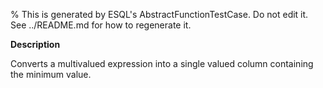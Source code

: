 % This is generated by ESQL's AbstractFunctionTestCase. Do not edit it. See ../README.md for how to regenerate it.

**Description**

Converts a multivalued expression into a single valued column containing the minimum value.

